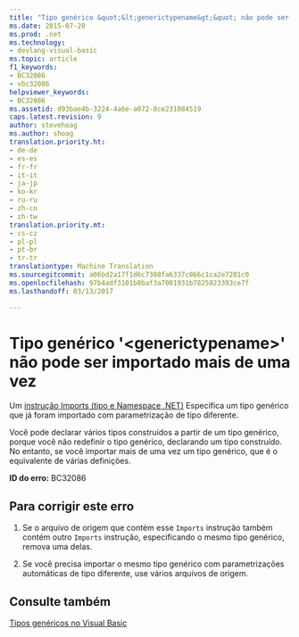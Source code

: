 ```yaml
---
title: "Tipo genérico &quot;&lt;generictypename&gt;&quot; não pode ser importado mais de uma vez | Documentos do Microsoft"
ms.date: 2015-07-20
ms.prod: .net
ms.technology:
- devlang-visual-basic
ms.topic: article
f1_keywords:
- BC32086
- vbc32086
helpviewer_keywords:
- BC32086
ms.assetid: d93bae4b-3224-4a6e-a072-8ce231084519
caps.latest.revision: 9
author: stevehoag
ms.author: shoag
translation.priority.ht:
- de-de
- es-es
- fr-fr
- it-it
- ja-jp
- ko-kr
- ru-ru
- zh-cn
- zh-tw
translation.priority.mt:
- cs-cz
- pl-pl
- pt-br
- tr-tr
translationtype: Machine Translation
ms.sourcegitcommit: a06bd2a17f1d6c7308fa6337c866c1ca2e7281c0
ms.openlocfilehash: 97b4adf3101b8baf3a7001931b7825923393ce7f
ms.lasthandoff: 03/13/2017

---
```

# <a name="generic-type-39ltgenerictypenamegt39-cannot-be-imported-more-than-once"></a>Tipo genérico '&lt;generictypename&gt;' não pode ser importado mais de uma vez
Um [instrução Imports (tipo e Namespace .NET)](../../visual-basic/language-reference/statements/imports-statement-net-namespace-and-type.md) Especifica um tipo genérico que já foram importado com parametrização de tipo diferente.  
  
 Você pode declarar vários tipos construídos a partir de um tipo genérico, porque você não redefinir o tipo genérico, declarando um tipo construído. No entanto, se você importar mais de uma vez um tipo genérico, que é o equivalente de várias definições.  
  
 **ID do erro:** BC32086  
  
## <a name="to-correct-this-error"></a>Para corrigir este erro  
  
1.  Se o arquivo de origem que contém esse `Imports` instrução também contém outro `Imports` instrução, especificando o mesmo tipo genérico, remova uma delas.  
  
2.  Se você precisa importar o mesmo tipo genérico com parametrizações automáticas de tipo diferente, use vários arquivos de origem.  
  
## <a name="see-also"></a>Consulte também  
 [Tipos genéricos no Visual Basic](../../visual-basic/programming-guide/language-features/data-types/generic-types.md)

